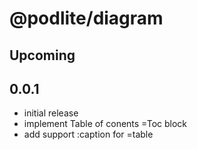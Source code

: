 # @podlite/diagram

## Upcoming

## 0.0.1
- initial release
- implement Table of conents =Toc block
- add support :caption for =table
